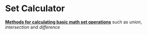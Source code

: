 # Set Calculator
**[Methods for calculating basic math set operations](https://github.com/ferhad2207/Data-Structures-and-Algorithms/blob/master/DataStructures/Sets/SetCalculator/src/com/ferhad/SetCalculator.java 'SetCalculator.java file')** such as *union*, *intersection* and *difference*
